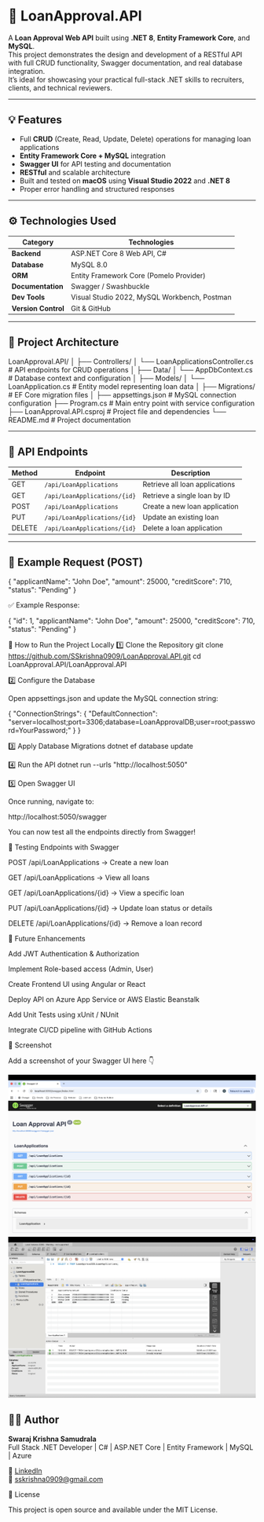 # 🚀 LoanApproval.API

A **Loan Approval Web API** built using **.NET 8**, **Entity Framework Core**, and **MySQL**.  
This project demonstrates the design and development of a RESTful API with full CRUD functionality, Swagger documentation, and real database integration.  
It’s ideal for showcasing your practical full-stack .NET skills to recruiters, clients, and technical reviewers.

---

## 💡 Features
- Full **CRUD** (Create, Read, Update, Delete) operations for managing loan applications
- **Entity Framework Core + MySQL** integration
- **Swagger UI** for API testing and documentation
- **RESTful** and scalable architecture
- Built and tested on **macOS** using **Visual Studio 2022** and **.NET 8**
- Proper error handling and structured responses

---

## ⚙️ Technologies Used

| Category | Technologies |
|-----------|--------------|
| **Backend** | ASP.NET Core 8 Web API, C# |
| **Database** | MySQL 8.0 |
| **ORM** | Entity Framework Core (Pomelo Provider) |
| **Documentation** | Swagger / Swashbuckle |
| **Dev Tools** | Visual Studio 2022, MySQL Workbench, Postman |
| **Version Control** | Git & GitHub |

---

## 🧱 Project Architecture

LoanApproval.API/
│
├── Controllers/
│ └── LoanApplicationsController.cs # API endpoints for CRUD operations
│
├── Data/
│ └── AppDbContext.cs # Database context and configuration
│
├── Models/
│ └── LoanApplication.cs # Entity model representing loan data
│
├── Migrations/ # EF Core migration files
│
├── appsettings.json # MySQL connection configuration
├── Program.cs # Main entry point with service configuration
├── LoanApproval.API.csproj # Project file and dependencies
└── README.md # Project documentation


---

## 🧠 API Endpoints

| Method | Endpoint | Description |
|--------|-----------|-------------|
| GET | `/api/LoanApplications` | Retrieve all loan applications |
| GET | `/api/LoanApplications/{id}` | Retrieve a single loan by ID |
| POST | `/api/LoanApplications` | Create a new loan application |
| PUT | `/api/LoanApplications/{id}` | Update an existing loan |
| DELETE | `/api/LoanApplications/{id}` | Delete a loan application |

---

## 🧾 Example Request (POST)


{
  "applicantName": "John Doe",
  "amount": 25000,
  "creditScore": 710,
  "status": "Pending"
}

✅ Example Response:

{
  "id": 1,
  "applicantName": "John Doe",
  "amount": 25000,
  "creditScore": 710,
  "status": "Pending"
}

🧩 How to Run the Project Locally
1️⃣ Clone the Repository
git clone https://github.com/SSkrishna0909/LoanApproval.API.git
cd LoanApproval.API/LoanApproval.API

2️⃣ Configure the Database

Open appsettings.json and update the MySQL connection string:

{
  "ConnectionStrings": {
    "DefaultConnection": "server=localhost;port=3306;database=LoanApprovalDB;user=root;password=YourPassword;"
  }
}

3️⃣ Apply Database Migrations
dotnet ef database update

4️⃣ Run the API
dotnet run --urls "http://localhost:5050"

5️⃣ Open Swagger UI

Once running, navigate to:

http://localhost:5050/swagger


You can now test all the endpoints directly from Swagger!

🧰 Testing Endpoints with Swagger

POST /api/LoanApplications → Create a new loan

GET /api/LoanApplications → View all loans

GET /api/LoanApplications/{id} → View a specific loan

PUT /api/LoanApplications/{id} → Update loan status or details

DELETE /api/LoanApplications/{id} → Remove a loan record

🧩 Future Enhancements

Add JWT Authentication & Authorization

Implement Role-based access (Admin, User)

Create Frontend UI using Angular or React

Deploy API on Azure App Service or AWS Elastic Beanstalk

Add Unit Tests using xUnit / NUnit

Integrate CI/CD pipeline with GitHub Actions

📸 Screenshot

Add a screenshot of your Swagger UI here 👇

![Swagger Screenshot](./assets/api.png)
![Database Screenshot](./assets/DB.png)
## 👨‍💻 Author

**Swaraj Krishna Samudrala**  
Full Stack .NET Developer | C# | ASP.NET Core | Entity Framework | MySQL | Azure  

🔗 [LinkedIn](https://www.linkedin.com/in/swarajkrishna-samudrala/)  
📧 [sskrishna0909@gmail.com](mailto:sskrishna0909@gmail.com)


📜 License

This project is open source and available under the MIT License.